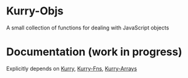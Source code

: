 # Kurry-Objs

A small collection of functions for dealing with JavaScript objects

# Documentation (work in progress)

Explicitly depends on
[Kurry](https://github.com/LiamGoodacre/Kurry),
[Kurry-Fns](https://github.com/LiamGoodacre/Kurry-Fns),
[Kurry-Arrays](https://github.com/LiamGoodacre/Kurry-Arrays)

